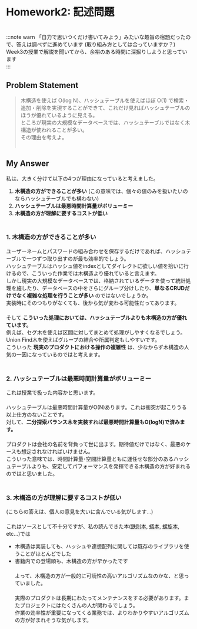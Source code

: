 # Homework2: 記述問題
　  
:::note warn
「自力で思いつくだけ書いてみよう」みたいな趣旨の宿題だったので、答えは調べずに進めています (取り組み方としては合っていますか？)　  
Week3の授業で解説を聞いてから、余裕のある時間に深掘りしようと思っています　  
:::
　  
## Problem Statement
> 木構造を使えば O(log N)、ハッシュテーブルを使えばほぼ O(1) で検索・追加・削除を実現することができて、これだけ見ればハッシュテーブルのほうが優れているように見える。　  
ところが現実の大規模なデータベースでは、ハッシュテーブルではなく木構造が使われることが多い。　  
その理由を考えよ。　  
　  
## My Answer
私は、大きく分けて以下の4つが理由になっていると考えました。　  
1. **木構造の方ができることが多い** (この意味では、個々の値のみを扱いたいのならハッシュテーブルでも構わない)　  
2. **ハッシュテーブルは最悪時間計算量がボリューミー**　  
3. **木構造の方が理解に要するコストが低い**　  
　  
### 1. 木構造の方ができることが多い
ユーザーネームとパスワードの組み合わせを保存するだけであれば、ハッシュテーブルで一つずつ取り出すのが最も効率的でしょう。　  
ハッシュテーブルはハッシュ値をindexとしてダイレクトに欲しい値を拾いに行けるので、こういった作業では木構造より優れていると言えます。　  
しかし現実の大規模なデータベースでは、格納されているデータを使って統計処理を施したり、データベースの中をさらにグループ分けしたり、**単なるCRUDだけでなく複雑な処理を行うことが多い** のではないでしょうか。　  
実装時にそのつもりがなくても、後から気が変わる可能性だってあります。　  
　  
そして **こういった処理においては、ハッシュテーブルよりも木構造の方が優れています。**　  
例えば、セグ木を使えば区間に対してまとめて処理がしやすくなるでしょう。Union Find木を使えばグループの結合や所属判定もしやすいです。　  
こういった **現実のプロダクトにおける操作の複雑性** は、少なからず木構造の人気の一因になっているのではと考えます。　  
　  
### 2. ハッシュテーブルは最悪時間計算量がボリューミー
これは授業で扱った内容かと思います。　  
　  
ハッシュテーブルは最悪時間計算量がO(N)あります。これは衝突が起こりうる以上仕方のないことです。　  
対して、**二分探索バランス木を実装すれば最悪時間計算量もO(logN)で済みます。**　  
　  
プロダクトは会社の名前を背負って世に出ます。期待値だけではなく、最悪のケースも想定されなければいけません。　  
こういった意味では、時間計算量･空間計算量ともに運任せな部分のあるハッシュテーブルよりも、安定してパフォーマンスを発揮できる木構造の方が好まれるのではと思いました。　  
　  
### 3. 木構造の方が理解に要するコストが低い
(こちらの答えは、個人の意見を大いに含んでいる気がします...)　  
　  
これはソースとして不十分ですが、私の読んできた本([鉄則本](https://www.amazon.co.jp/%E7%AB%B6%E6%8A%80%E3%83%97%E3%83%AD%E3%82%B0%E3%83%A9%E3%83%9F%E3%83%B3%E3%82%B0%E3%81%AE%E9%89%84%E5%89%87-%E3%82%A2%E3%83%AB%E3%82%B4%E3%83%AA%E3%82%BA%E3%83%A0%E5%8A%9B%E3%81%A8%E6%80%9D%E8%80%83%E5%8A%9B%E3%82%92%E9%AB%98%E3%82%81%E3%82%8B77%E3%81%AE%E6%8A%80%E8%A1%93-Compass-Books%E3%82%B7%E3%83%AA%E3%83%BC%E3%82%BA-%E7%B1%B3%E7%94%B0/dp/483997750X), [蟻本](https://www.amazon.co.jp/%E3%83%97%E3%83%AD%E3%82%B0%E3%83%A9%E3%83%9F%E3%83%B3%E3%82%B0%E3%82%B3%E3%83%B3%E3%83%86%E3%82%B9%E3%83%88%E3%83%81%E3%83%A3%E3%83%AC%E3%83%B3%E3%82%B8%E3%83%96%E3%83%83%E3%82%AF-%E7%AC%AC2%E7%89%88-%EF%BD%9E%E5%95%8F%E9%A1%8C%E8%A7%A3%E6%B1%BA%E3%81%AE%E3%82%A2%E3%83%AB%E3%82%B4%E3%83%AA%E3%82%BA%E3%83%A0%E6%B4%BB%E7%94%A8%E5%8A%9B%E3%81%A8%E3%82%B3%E3%83%BC%E3%83%87%E3%82%A3%E3%83%B3%E3%82%B0%E3%83%86%E3%82%AF%E3%83%8B%E3%83%83%E3%82%AF%E3%82%92%E9%8D%9B%E3%81%88%E3%82%8B%EF%BD%9E-%E7%A7%8B%E8%91%89%E6%8B%93%E5%93%89/dp/4839941068), [螺旋本](https://www.amazon.co.jp/%E3%83%97%E3%83%AD%E3%82%B0%E3%83%A9%E3%83%9F%E3%83%B3%E3%82%B0%E3%82%B3%E3%83%B3%E3%83%86%E3%82%B9%E3%83%88%E6%94%BB%E7%95%A5%E3%81%AE%E3%81%9F%E3%82%81%E3%81%AE%E3%82%A2%E3%83%AB%E3%82%B4%E3%83%AA%E3%82%BA%E3%83%A0%E3%81%A8%E3%83%87%E3%83%BC%E3%82%BF%E6%A7%8B%E9%80%A0-%E6%B8%A1%E9%83%A8-%E6%9C%89%E9%9A%86/dp/4839952957/ref=pd_lpo_d_sccl_2/355-0996745-6487862?pd_rd_w=yC0YY&content-id=amzn1.sym.855d8f70-df76-4181-80b0-56e48ae3bb9b&pf_rd_p=855d8f70-df76-4181-80b0-56e48ae3bb9b&pf_rd_r=64EFDVRQY1E0ZN51FXPR&pd_rd_wg=GfSqM&pd_rd_r=e1691da3-0957-400e-aee2-f77f7e5069b4&pd_rd_i=4839952957&psc=1), etc...)では　  
- 木構造は実装しても、ハッシュや連想配列に関しては既存のライブラリを使うことがほとんどでした　  
- 書籍内での登場順も、木構造の方が早かったです　  
　  
よって、木構造の方が一般的に可読性の高いアルゴリズムなのかな、と思っていました。　  
　  
実際のプロダクトは長期にわたってメンテナンスをする必要があります。またプロジェクトにはたくさんの人が関わるでしょう。　  
作業の効率性が重要になってくる業務では、よりわかりやすいアルゴリズムの方が好まれそうな気がします。　  